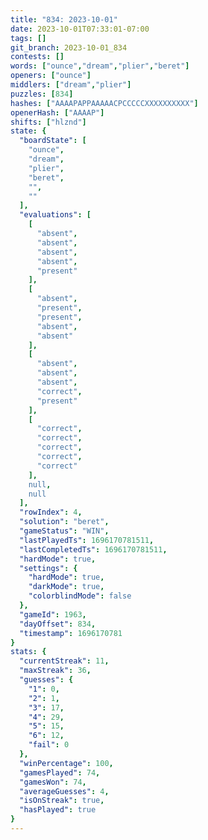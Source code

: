 ```yaml
---
title: "834: 2023-10-01"
date: 2023-10-01T07:33:01-07:00
tags: []
git_branch: 2023-10-01_834
contests: []
words: ["ounce","dream","plier","beret"]
openers: ["ounce"]
middlers: ["dream","plier"]
puzzles: [834]
hashes: ["AAAAPAPPAAAAACPCCCCCXXXXXXXXXX"]
openerHash: ["AAAAP"]
shifts: ["hlznd"]
state: {
  "boardState": [
    "ounce",
    "dream",
    "plier",
    "beret",
    "",
    ""
  ],
  "evaluations": [
    [
      "absent",
      "absent",
      "absent",
      "absent",
      "present"
    ],
    [
      "absent",
      "present",
      "present",
      "absent",
      "absent"
    ],
    [
      "absent",
      "absent",
      "absent",
      "correct",
      "present"
    ],
    [
      "correct",
      "correct",
      "correct",
      "correct",
      "correct"
    ],
    null,
    null
  ],
  "rowIndex": 4,
  "solution": "beret",
  "gameStatus": "WIN",
  "lastPlayedTs": 1696170781511,
  "lastCompletedTs": 1696170781511,
  "hardMode": true,
  "settings": {
    "hardMode": true,
    "darkMode": true,
    "colorblindMode": false
  },
  "gameId": 1963,
  "dayOffset": 834,
  "timestamp": 1696170781
}
stats: {
  "currentStreak": 11,
  "maxStreak": 36,
  "guesses": {
    "1": 0,
    "2": 1,
    "3": 17,
    "4": 29,
    "5": 15,
    "6": 12,
    "fail": 0
  },
  "winPercentage": 100,
  "gamesPlayed": 74,
  "gamesWon": 74,
  "averageGuesses": 4,
  "isOnStreak": true,
  "hasPlayed": true
}
---
```

<!-- more -->
